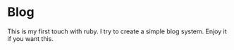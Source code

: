 Blog
====

This is my first touch with ruby. I try to create a simple blog system.
Enjoy it if you want this.